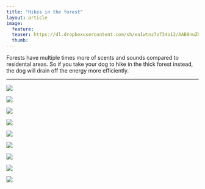 ```yaml
---
title: "Hikes in the forest"
layout: article
image:
  feature:
  teaser: https://dl.dropboxusercontent.com/sh/ea1wtnz7z734o12/AAB9nuZGug0GoD9CeC46mCZZa/aktivointi/metsalenkit/DSC10631-245px.jpg
  thumb:
---
```


Forests have multiple times more of scents and sounds compared to residental areas. So if you take your dog to hike in the thick forest instead, the dog will drain off the energy more efficiently.

---

[![](https://dl.dropboxusercontent.com/sh/ea1wtnz7z734o12/AADA0Xbkr8sbJOYXiKbFBpExa/aktivointi/metsalenkit/DSC10631_2-800px.jpg)](https://dl.dropboxusercontent.com/sh/ea1wtnz7z734o12/AADbSvLKr4FoXTHr_ARv3xLDa/aktivointi/metsalenkit/DSC10631_2.jpg)

[![](https://dl.dropboxusercontent.com/sh/ea1wtnz7z734o12/AAA3rZEy3xIQtKLnjYMELSg3a/aktivointi/metsalenkit/DSC10630_2-800px.jpg)](https://dl.dropboxusercontent.com/sh/ea1wtnz7z734o12/AACiLkQxsf0j6kK1_gwzWfAKa/aktivointi/metsalenkit/DSC10630_2.jpg)

[![](https://dl.dropboxusercontent.com/sh/ea1wtnz7z734o12/AADGBzAsGxmRiqiBuS51mRm7a/aktivointi/metsalenkit/DSC23761_2-800px.jpg)](https://dl.dropboxusercontent.com/sh/ea1wtnz7z734o12/AACmOUz79XQQEU_CpfX-jTkVa/aktivointi/metsalenkit/DSC23761_2.jpg)

[![](https://dl.dropboxusercontent.com/sh/ea1wtnz7z734o12/AAC2_MMfkUiRqAiWCuXn6upfa/aktivointi/metsalenkit/DSC29282_2-800px.jpg)](https://dl.dropboxusercontent.com/sh/ea1wtnz7z734o12/AABnQB454QG-TDO7MuicMSA-a/aktivointi/metsalenkit/DSC29282_2.jpg)

[![](https://dl.dropboxusercontent.com/sh/ea1wtnz7z734o12/AAAkoc0zwbifMPHBheyEEuoBa/aktivointi/metsalenkit/DSC10769_2-800px.jpg)](https://dl.dropboxusercontent.com/sh/ea1wtnz7z734o12/AACLyjhju7cJUAOxJQmj_sDca/aktivointi/metsalenkit/DSC10769_2.jpg)

[![](https://dl.dropboxusercontent.com/sh/ea1wtnz7z734o12/AACz9UD7EjwHxedvvQwPf3Naa/aktivointi/metsalenkit/DSC10790_2-800px.jpg)](https://dl.dropboxusercontent.com/sh/ea1wtnz7z734o12/AAD_cDlNaI-vkLu-i-2egi0na/aktivointi/metsalenkit/DSC10790_2.jpg)

[![](https://dl.dropboxusercontent.com/sh/ea1wtnz7z734o12/AAAyU923O2ATaupIMjyHuekPa/aktivointi/metsalenkit/DSC10807_2-800px.jpg)](https://dl.dropboxusercontent.com/sh/ea1wtnz7z734o12/AADP-OTjRFz9L-VuAvkHJTB7a/aktivointi/metsalenkit/DSC10807_2.jpg)

[![](https://dl.dropboxusercontent.com/sh/ea1wtnz7z734o12/AAAb8UltAZBur0BCq6-KNRQZa/aktivointi/metsalenkit/DSC07372_2-800px.jpg)](https://dl.dropboxusercontent.com/sh/ea1wtnz7z734o12/AABYsw-F2OVqUfo-A3YhVU2Aa/aktivointi/metsalenkit/DSC07372_2.jpg)

[![](https://dl.dropboxusercontent.com/sh/ea1wtnz7z734o12/AAAR08nicrBzymsjouCQViiya/aktivointi/metsalenkit/DSC07392_2-800px.jpg)](https://dl.dropboxusercontent.com/sh/ea1wtnz7z734o12/AACzU97H0g5ishXhyxfaRdWca/aktivointi/metsalenkit/DSC07392_2.jpg)
